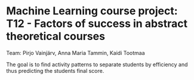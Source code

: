# Machine Learning course project: T12 - Factors of success in abstract theoretical courses
Team: Pirjo Vainjärv, Anna Maria Tammin, Kaidi Tootmaa

The goal is to find activity patterns to separate students by efficiency and thus predicting the students final score.
